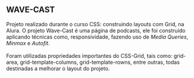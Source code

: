 ## WAVE-CAST 
Projeto realizado durante o curso CSS: construindo layouts com Grid, na Alura.
O projeto Wave-Cast é uma página de podcasts, ele foi construído aplicando técnicas como, responsividade, fazendo uso de *Media Queries*, *Minmax* e *Autofit*. 
<br><br>
Foram utilizadas propriedades importantes do CSS-Grid, tais como: grid-area, grid-template-columns, grid-template-rowns, entre outras, todas destinadas a melhorar o layout do projeto.

